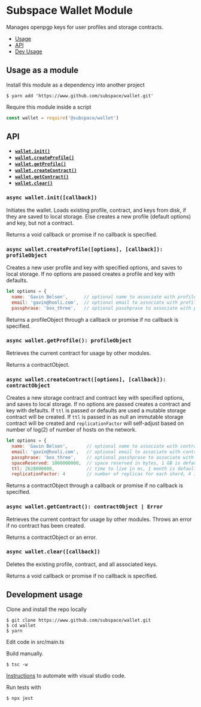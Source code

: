 # Subspace Wallet Module

Manages openpgp keys for user profiles and storage contracts.

* [Usage](#usage)
* [API](#api)
* [Dev Usage](#development-usage)

## Usage as a module

Install this module as a dependency into another project

```
$ yarn add 'https://www.github.com/subspace/wallet.git'
```

Require this module inside a script

```javascript
const wallet = require('@subspace/wallet')
```

## API

* **[`wallet.init()`](#init)**
* **[`wallet.createProfile()`](#createProfile)**
* **[`wallet.getProfile()`](#getProfile)**
* **[`wallet.createContract()`](#createContract)**
* **[`wallet.getContract()`](#getContract)**
* **[`wallet.clear()`](#clear)**

<a name="init"></a>
### `async wallet.init([callback])`
Initiates the wallet. Loads existing profile, contract, and keys from disk, if they are saved to local storage. Else creates a new profile (default options) and key, but not a contract.

Returns a void callback or promise if no callback is specified.

<a name="createProfile"></a>
### `async wallet.createProfile([options], [callback]): profileObject`
Creates a new user profile and key with specified options, and saves to local storage. If no options are passed creates a profile and key with defaults.

```js
let options = {
  name: 'Gavin Belson',      // optional name to associate with profile
  email: 'gavin@hooli.com',  // optional email to associate with profile
  passphrase: 'box_three',   // optional passhprase to associate with profile
```


Returns a profileObject through a callback or promise if no callback is specified.

<a name="getProfile"></a>
### `async wallet.getProfile(): profileObject`
Retrieves the current contract for usage by other modules.

Returns a contractObject.

<a name="createContract"></a>
### `async wallet.createContract([options], [callback]): contractObject`
Creates a new storage contract and contract key with specified options, and saves to local storage. If no options are passed creates a contract and key with defaults. If  `ttl` is passed or defaults are used a mutable storage contract will be created. If `ttl` is passed in as null an immutable storage contract will be created and `replicationFactor` will self-adjust based on number of log(2) of number of hosts on the network.

```js
let options = {
  name: 'Gavin Belson',       // optional name to associate with contract
  email: 'gavin@hooli.com',   // optional email to associate with contract
  passphrase: 'box_three',    // optional passhprase to associate with contract
  spaceReserved: 1000000000,  // space reserved in bytes, 1 GB is default
  ttl: 2628000000,            // time to live in ms, 1 month is default
  replicationFactor: 4        // number of replicas for each shard, 4 is default
```

Returns a contractObject through a callback or promise if no callback is specified.

<a name="getContract"></a>
### `async wallet.getContract(): contractObject | Error`
Retrieves the current contract for usage by other modules. Throws an error if no contract has been created.

Returns a contractObject or an error.

<a name="clear"></a>
### `async wallet.clear([callback])`
Deletes the existing profile, contract, and all associated keys.

Returns a void callback or promise if no callback is specified.


## Development usage

Clone and install the repo locally   

```
$ git clone https://www.github.com/subspace/wallet.git
$ cd wallet
$ yarn
```

Edit code in src/main.ts

Build manually.  

```
$ tsc -w
```

[Instructions](https://code.visualstudio.com/docs/languages/typescript#_step-2-run-the-typescript-build) to automate with visual studio code.

Run tests with

```
$ npx jest
```